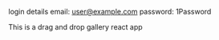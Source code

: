 login details
email: user@example.com
password: 1Password

This is a drag and drop gallery react app 